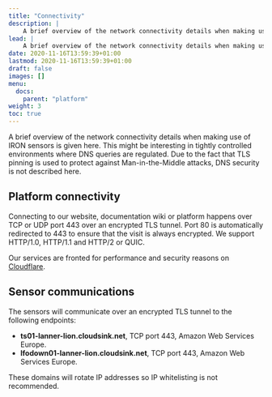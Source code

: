 ```yaml
---
title: "Connectivity"
description: |
    A brief overview of the network connectivity details when making use of IRON sensors is given here.
lead: |
    A brief overview of the network connectivity details when making use of IRON sensors is given here.
date: 2020-11-16T13:59:39+01:00
lastmod: 2020-11-16T13:59:39+01:00
draft: false
images: []
menu:
  docs:
    parent: "platform"
weight: 3
toc: true
---
```


A brief overview of the network connectivity details when making use of IRON sensors is given here.
This might be interesting in tightly controlled environments where DNS queries are regulated.
Due to the fact that TLS pinning is used to protect against Man-in-the-Middle attacks, DNS security is not described here.

## Platform connectivity

Connecting to our website, documentation wiki or platform happens over TCP or UDP port 443 over an encrypted TLS tunnel.
Port 80 is automatically redirected to 443 to ensure that the visit is always encrypted.
We support HTTP/1.0, HTTP/1.1 and HTTP/2 or QUIC.

Our services are fronted for performance and security reasons on [Cloudflare](https://www.cloudflare.com/).

## Sensor communications

The sensors will communicate over an encrypted TLS tunnel to the following endpoints:

- **ts01-lanner-lion.cloudsink.net**, TCP port 443, Amazon Web Services Europe.
- **lfodown01-lanner-lion.cloudsink.net**, TCP port 443, Amazon Web Services Europe.

These domains will rotate IP addresses so IP whitelisting is not recommended.

<!--
# Platform communications
-->
